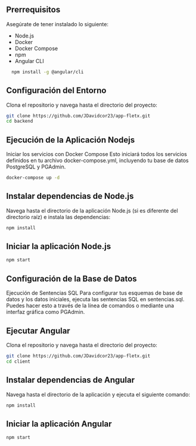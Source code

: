 ## Prerrequisitos
Asegúrate de tener instalado lo siguiente:
- Node.js
- Docker
- Docker Compose
- npm
- Angular CLI
```bash
  npm install -g @angular/cli
```

## Configuración del Entorno
Clona el repositorio y navega hasta el directorio del proyecto:
```bash
git clone https://github.com/JDavidcor23/app-fletx.git
cd backend
```
## Ejecución de la Aplicación Nodejs
Iniciar los servicios con Docker Compose
Esto iniciará todos los servicios definidos en tu archivo docker-compose.yml, incluyendo tu base de datos PostgreSQL y PGAdmin.
```bash
docker-compose up -d
```
## Instalar dependencias de Node.js
Navega hasta el directorio de la aplicación Node.js (si es diferente del directorio raíz) e instala las dependencias:

```bash
npm install
```
## Iniciar la aplicación Node.js
```bash
npm start
```
## Configuración de la Base de Datos
Ejecución de Sentencias SQL
Para configurar tus esquemas de base de datos y los datos iniciales, ejecuta las sentencias SQL en sentencias.sql. Puedes hacer esto a través de la línea de comandos o mediante una interfaz gráfica como PGAdmin.


## Ejecutar Angular
Clona el repositorio y navega hasta el directorio del proyecto:
```bash
git clone https://github.com/JDavidcor23/app-fletx.git
cd client
```

## Instalar dependencias de Angular
Navega hasta el directorio de la aplicación y ejecuta el siguiente comando:

```bash
npm install
```
## Iniciar la aplicación Angular
```bash
npm start
```
